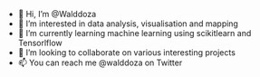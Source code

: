 - 👋 Hi, I’m @Walddoza
- 👀 I’m interested in data analysis, visualisation and mapping
- 🌱 I’m currently learning machine learning using scikitlearn and Tensorlflow
- 💞️ I’m looking to collaborate on various interesting projects
- 📫 You can reach me @walddoza on Twitter
